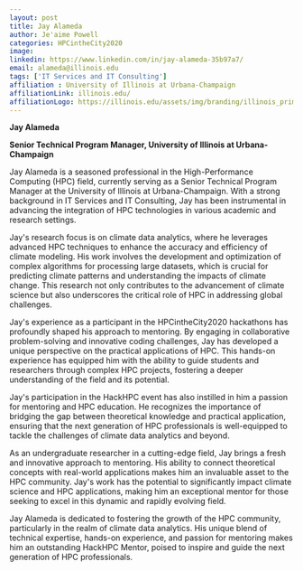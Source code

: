 ```yaml
---
layout: post
title: Jay Alameda
author: Je'aime Powell
categories: HPCintheCity2020
image: 
linkedin: https://www.linkedin.com/in/jay-alameda-35b97a7/
email: alameda@illinois.edu
tags: ['IT Services and IT Consulting']
affiliation : University of Illinois at Urbana-Champaign 
affiliationLink: illinois.edu/
affiliationLogo: https://illinois.edu/assets/img/branding/illinois_primary_wordmark_reversed_orange.svg                      
---
```


**Jay Alameda**
 
 **Senior Technical Program Manager, University of Illinois at Urbana-Champaign**
 
 Jay Alameda is a seasoned professional in the High-Performance Computing (HPC) field, currently serving as a Senior Technical Program Manager at the University of Illinois at Urbana-Champaign. With a strong background in IT Services and IT Consulting, Jay has been instrumental in advancing the integration of HPC technologies in various academic and research settings.
 
 Jay's research focus is on climate data analytics, where he leverages advanced HPC techniques to enhance the accuracy and efficiency of climate modeling. His work involves the development and optimization of complex algorithms for processing large datasets, which is crucial for predicting climate patterns and understanding the impacts of climate change. This research not only contributes to the advancement of climate science but also underscores the critical role of HPC in addressing global challenges.
 
 Jay's experience as a participant in the HPCintheCity2020 hackathons has profoundly shaped his approach to mentoring. By engaging in collaborative problem-solving and innovative coding challenges, Jay has developed a unique perspective on the practical applications of HPC. This hands-on experience has equipped him with the ability to guide students and researchers through complex HPC projects, fostering a deeper understanding of the field and its potential.
 
 Jay's participation in the HackHPC event has also instilled in him a passion for mentoring and HPC education. He recognizes the importance of bridging the gap between theoretical knowledge and practical application, ensuring that the next generation of HPC professionals is well-equipped to tackle the challenges of climate data analytics and beyond.
 
 As an undergraduate researcher in a cutting-edge field, Jay brings a fresh and innovative approach to mentoring. His ability to connect theoretical concepts with real-world applications makes him an invaluable asset to the HPC community. Jay's work has the potential to significantly impact climate science and HPC applications, making him an exceptional mentor for those seeking to excel in this dynamic and rapidly evolving field.
 
 Jay Alameda is dedicated to fostering the growth of the HPC community, particularly in the realm of climate data analytics. His unique blend of technical expertise, hands-on experience, and passion for mentoring makes him an outstanding HackHPC Mentor, poised to inspire and guide the next generation of HPC professionals.  
                    
